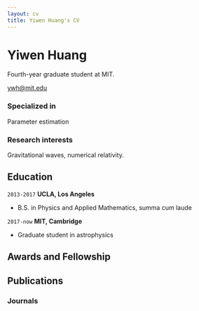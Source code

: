 ```yaml
---
layout: cv
title: Yiwen Huang's CV
---
```

# Yiwen Huang
Fourth-year graduate student at MIT.

<div id="webaddress">
<a href="email">ywh@mit.edu</a>
</div>


### Specialized in

Parameter estimation


### Research interests

Gravitational waves,  numerical relativity.


## Education

`2013-2017`
__UCLA, Los Angeles__
- B.S. in Physics and Applied Mathematics, summa cum laude

`2017-now`
__MIT, Cambridge__
- Graduate student in astrophysics


## Awards and Fellowship





## Publications

<!-- A list is also available [online](https://scholar.google.com/citations?user=JcQEUqsAAAAJ&hl=en&authuser=2) -->

### Journals



<!-- ### Footer

Last updated: July 2020 -->



